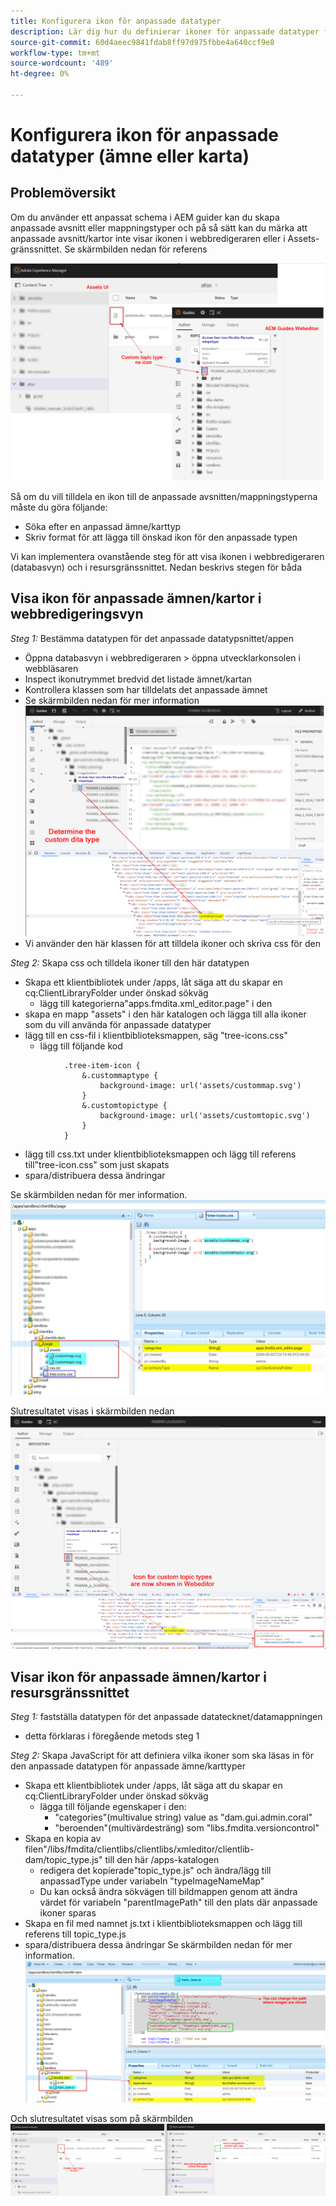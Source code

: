 ```yaml
---
title: Konfigurera ikon för anpassade datatyper
description: Lär dig hur du definierar ikoner för anpassade datatyper för att visa deras ikoner i olika gränssnitt i AEM
source-git-commit: 60d4aeec9841fdab8ff97d975fbbe4a640ccf9e8
workflow-type: tm+mt
source-wordcount: '489'
ht-degree: 0%

---
```


# Konfigurera ikon för anpassade datatyper (ämne eller karta)


## Problemöversikt

Om du använder ett anpassat schema i AEM guider kan du skapa anpassade avsnitt eller mappningstyper och på så sätt kan du märka att anpassade avsnitt/kartor inte visar ikonen i webbredigeraren eller i Assets-gränssnittet. Se skärmbilden nedan för referens

![skärmbild för referens](../assets/authoring/custom-ditatype-icon-notshown.png)


Så om du vill tilldela en ikon till de anpassade avsnitten/mappningstyperna måste du göra följande:
- Söka efter en anpassad ämne/karttyp
- Skriv format för att lägga till önskad ikon för den anpassade typen


Vi kan implementera ovanstående steg för att visa ikonen i webbredigeraren (databasvyn) och i resursgränssnittet. Nedan beskrivs stegen för båda


## Visa ikon för anpassade ämnen/kartor i webbredigeringsvyn

_Steg 1:_ Bestämma datatypen för det anpassade datatypsnittet/appen
- Öppna databasvyn i webbredigeraren > öppna utvecklarkonsolen i webbläsaren
- Inspect ikonutrymmet bredvid det listade ämnet/kartan
- Kontrollera klassen som har tilldelats det anpassade ämnet
- Se skärmbilden nedan för mer information ![Se skärmbilden](../assets/authoring/custom-ditatype-icon-knowditatype.png)
- Vi använder den här klassen för att tilldela ikoner och skriva css för den

_Steg 2:_ Skapa css och tilldela ikoner till den här datatypen
- Skapa ett klientbibliotek under /apps, låt säga att du skapar en cq:ClientLibraryFolder under önskad sökväg
   - lägg till kategorierna&quot;apps.fmdita.xml_editor.page&quot; i den
- skapa en mapp &quot;assets&quot; i den här katalogen och lägga till alla ikoner som du vill använda för anpassade datatyper
- lägg till en css-fil i klientbiblioteksmappen, säg &quot;tree-icons.css&quot;
   - lägg till följande kod

```
            .tree-item-icon {
                &.custommaptype {
                    background-image: url('assets/custommap.svg')
                }
                &.customtopictype {
                    background-image: url('assets/customtopic.svg')
                }
            }
```

- lägg till css.txt under klientbiblioteksmappen och lägg till referens till&quot;tree-icon.css&quot; som just skapats
- spara/distribuera dessa ändringar

Se skärmbilden nedan för mer information.
![Se skärmbild](../assets/authoring/custom-ditatype-icon-define-webeditor-styles.png)

Slutresultatet visas i skärmbilden nedan
![visas i skärmbild](../assets/authoring/custom-ditatype-icon-webeditor-showstyles.png)


## Visar ikon för anpassade ämnen/kartor i resursgränssnittet

_Steg 1:_ fastställa datatypen för det anpassade datatecknet/datamappningen
- detta förklaras i föregående metods steg 1

_Steg 2:_ Skapa JavaScript för att definiera vilka ikoner som ska läsas in för den anpassade datatypen för anpassade ämne/karttyper
- Skapa ett klientbibliotek under /apps, låt säga att du skapar en cq:ClientLibraryFolder under önskad sökväg
   - lägga till följande egenskaper i den:
      - &quot;categories&quot;(multivalue string) value as &quot;dam.gui.admin.coral&quot;
      - &quot;beroenden&quot;(multivärdesträng) som &quot;libs.fmdita.versioncontrol&quot;
- Skapa en kopia av filen&quot;/libs/fmdita/clientlibs/clientlibs/xmleditor/clientlib-dam/topic_type.js&quot; till den här /apps-katalogen
   - redigera det kopierade&quot;topic_type.js&quot; och ändra/lägg till anpassadType under variabeln &quot;typeImageNameMap&quot;
   - Du kan också ändra sökvägen till bildmappen genom att ändra värdet för variabeln &quot;parentImagePath&quot; till den plats där anpassade ikoner sparas
- Skapa en fil med namnet js.txt i klientbiblioteksmappen och lägg till referens till topic_type.js
- spara/distribuera dessa ändringar Se skärmbilden nedan för mer information.
  ![Se skärmbild](../assets/authoring/custom-ditatype-icon-define-assetsui-styles.png)

Och slutresultatet visas som på skärmbilden ![visas i skärmbild](../assets/authoring/custom-ditatype-icon-assetsui-showstyles.png)
